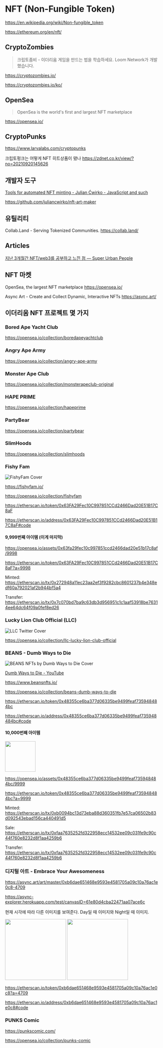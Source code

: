 # NFT (Non-Fungible Token)

<https://en.wikipedia.org/wiki/Non-fungible_token>

<https://ethereum.org/en/nft/>

## CryptoZombies

> 크립토좀비 - 이더리움 게임을 만드는 법을 학습하세요. Loom Network가 개발했습니다.

<https://cryptozombies.io/>

<https://cryptozombies.io/ko/>

## OpenSea

> OpenSea is the world's first and largest NFT marketplace

<https://opensea.io/>

## CryptoPunks

<https://www.larvalabs.com/cryptopunks>

크립토펑크는 어떻게 NFT 히트상품이 됐나
<https://zdnet.co.kr/view/?no=20210920145626>

## 개발자 도구

[Tools for automated NFT minting - Julian Ćwirko - JavaScript and such](https://www.julian.io/articles/elven-nft-tools.html)

<https://github.com/juliancwirko/nft-art-maker>

## 유틸리티

Collab.Land - Serving Tokenized Communities.
<https://collab.land/>

## Articles

[지난 3개월간 NFT/web3를 공부하고 느낀 점 — Super Urban People](https://mirror.xyz/easyto.eth/ipzzJZ3pSvTGyMfXsojU-emkhF-N0ElVr-g81UmRVTM)

## NFT 마켓

OpenSea, the largest NFT marketplace
<https://opensea.io/>

Async Art - Create and Collect Dynamic, Interactive NFTs
<https://async.art/>

## 이더리움 NFT 프로젝트 몇 가지

### Bored Ape Yacht Club

<https://opensea.io/collection/boredapeyachtclub>

### Angry Ape Army

<https://opensea.io/collection/angry-ape-army>

### Monster Ape Club

<https://opensea.io/collection/monsterapeclub-original>

### HAPE PRIME

<https://opensea.io/collection/hapeprime>

### PartyBear

<https://opensea.io/collection/partybear>

### SlimHoods

<https://opensea.io/collection/slimhoods>

### Fishy Fam

![FishyFam Cover](https://pbs.twimg.com/profile_banners/1475129133374091266/1642090705/1500x500)

<https://fishyfam.io/>

<https://opensea.io/collection/fishyfam>

<https://etherscan.io/token/0x63FA29Fec10C997851CCd2466Dad20E51B17C8aF>

<https://etherscan.io/address/0x63FA29Fec10C997851CCd2466Dad20E51B17C8aF#code>

#### 9,999번째 아이템 (이게 마지막)

<https://opensea.io/assets/0x63fa29fec10c997851ccd2466dad20e51b17c8af/9998>

<https://etherscan.io/token/0x63FA29Fec10C997851CCd2466Dad20E51B17C8aF?a=9998>

Minted:
<https://etherscan.io/tx/0x272948a11ec23aa2ef3f9282cbc8601237b4e348edf60a792021af2b944bf5a4>

Transfer:
<https://etherscan.io/tx/0x7c070bd7ba9c63db3d956951c1c1aaf53918be76314ee64dc64f09a0fef8ed26>

### Lucky Lion Club Official (LLC)

![LLC Twitter Cover](https://pbs.twimg.com/profile_banners/1484106864073793538/1643553725/1500x500)

<https://opensea.io/collection/llc-lucky-lion-club-official>

### BEANS - Dumb Ways to Die

![BEANS NFTs by Dumb Ways to Die Cover](https://pbs.twimg.com/profile_banners/1478190104841625601/1643991597/1500x500)

[Dumb Ways to Die - YouTube](https://www.youtube.com/watch?v=IJNR2EpS0jw)

<https://www.beansnfts.io/>

<https://opensea.io/collection/beans-dumb-ways-to-die>

<https://etherscan.io/token/0x48355ce6ba377d06335be9499feaf735948484bc>

<https://etherscan.io/address/0x48355ce6ba377d06335be9499feaf735948484bc#code>

#### 10,000번째 아이템

<img src="https://lh3.googleusercontent.com/f56c0lQKjNDEP4fxu4KSy4wB8aGpYj5FTLBQAUM7TmpQVmeMIvmgwCfjnOx71zGoVDm6JgXaShIAGwuHB1Jy-3Y--v4tz60wMj6oAJ0=w600" width="100">

<https://opensea.io/assets/0x48355ce6ba377d06335be9499feaf735948484bc/9999>

<https://etherscan.io/token/0x48355ce6ba377d06335be9499feaf735948484bc?a=9999>

Minted:
<https://etherscan.io/tx/0xb0094bc13d73eba88d360351fb7e57ca06502b83d092543ebad156ca440491d5>

Sale:
<https://etherscan.io/tx/0xfaa7635252fd322958ecc14532ee09c031fe9c90c44f760e8232d8f1aa4259b6>

Transfer:
<https://etherscan.io/tx/0xfaa7635252fd322958ecc14532ee09c031fe9c90c44f760e8232d8f1aa4259b6>

### 디지털 아트 - Embrace Your Awesomeness

<https://async.art/art/master/0xb6dae651468e9593e4581705a09c10a76ac1e0c8-4709>

<https://async-explorer.herokuapp.com/test/canvasID=61e80d4cba22471aa07ace6c>

현재 시각에 따라 다른 이미지를 보여준다.
Day일 때 이미지와 Night일 때 이미지.

<img src="https://storage.googleapis.com/art-creation-test/0xfc2bc6c51fea103fb548070e46a160aa5c5de0e3/61e80d4cba22471aa07ace6c/layers/01_background/01_STATE_day/01_NORMAL.jpg?5095" height="200"> <img src="https://storage.googleapis.com/art-creation-test/0xfc2bc6c51fea103fb548070e46a160aa5c5de0e3/61e80d4cba22471aa07ace6c/layers/01_background/02_STATE_night/01_NORMAL.jpg?4411" height="200">

<https://etherscan.io/token/0xb6dae651468e9593e4581705a09c10a76ac1e0c8?a=4709>

<https://etherscan.io/address/0xb6dae651468e9593e4581705a09c10a76ac1e0c8#code>

### PUNKS Comic

<https://punkscomic.com/>

<https://opensea.io/collection/punks-comic>
